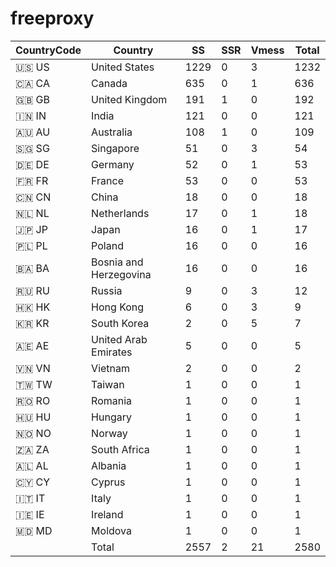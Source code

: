 # freeproxy

|CountryCode|Country|SS|SSR|Vmess|Total|
|  ----  | ----  |  ----  | ----  |  ----  | ----  |
|🇺🇸 US|United States|1229|0|3|1232|
|🇨🇦 CA|Canada|635|0|1|636|
|🇬🇧 GB|United Kingdom|191|1|0|192|
|🇮🇳 IN|India|121|0|0|121|
|🇦🇺 AU|Australia|108|1|0|109|
|🇸🇬 SG|Singapore|51|0|3|54|
|🇩🇪 DE|Germany|52|0|1|53|
|🇫🇷 FR|France|53|0|0|53|
|🇨🇳 CN|China|18|0|0|18|
|🇳🇱 NL|Netherlands|17|0|1|18|
|🇯🇵 JP|Japan|16|0|1|17|
|🇵🇱 PL|Poland|16|0|0|16|
|🇧🇦 BA|Bosnia and Herzegovina|16|0|0|16|
|🇷🇺 RU|Russia|9|0|3|12|
|🇭🇰 HK|Hong Kong|6|0|3|9|
|🇰🇷 KR|South Korea|2|0|5|7|
|🇦🇪 AE|United Arab Emirates|5|0|0|5|
|🇻🇳 VN|Vietnam|2|0|0|2|
|🇹🇼 TW|Taiwan|1|0|0|1|
|🇷🇴 RO|Romania|1|0|0|1|
|🇭🇺 HU|Hungary|1|0|0|1|
|🇳🇴 NO|Norway|1|0|0|1|
|🇿🇦 ZA|South Africa|1|0|0|1|
|🇦🇱 AL|Albania|1|0|0|1|
|🇨🇾 CY|Cyprus|1|0|0|1|
|🇮🇹 IT|Italy|1|0|0|1|
|🇮🇪 IE|Ireland|1|0|0|1|
|🇲🇩 MD|Moldova|1|0|0|1|
||Total|2557|2|21|2580|
